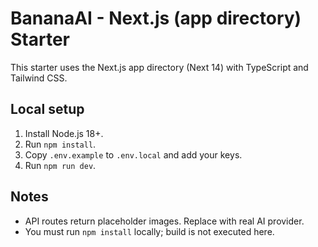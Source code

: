 # BananaAI - Next.js (app directory) Starter

This starter uses the Next.js app directory (Next 14) with TypeScript and Tailwind CSS.

## Local setup
1. Install Node.js 18+.
2. Run `npm install`.
3. Copy `.env.example` to `.env.local` and add your keys.
4. Run `npm run dev`.

## Notes
- API routes return placeholder images. Replace with real AI provider.
- You must run `npm install` locally; build is not executed here.
